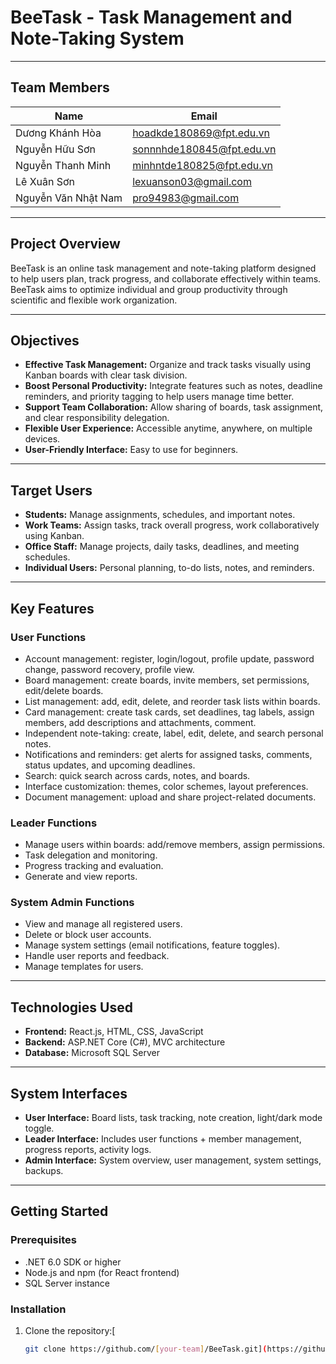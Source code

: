 # BeeTask - Task Management and Note-Taking System

---

## Team Members

| Name                | Email                          |
|---------------------|--------------------------------|
| Dương Khánh Hòa     | hoadkde180869@fpt.edu.vn       |
| Nguyễn Hữu Sơn      | sonnnhde180845@fpt.edu.vn      |
| Nguyễn Thanh Minh   | minhntde180825@fpt.edu.vn      |
| Lê Xuân Sơn         | lexuanson03@gmail.com          |
| Nguyễn Văn Nhật Nam | pro94983@gmail.com             |

---

## Project Overview

BeeTask is an online task management and note-taking platform designed to help users plan, track progress, and collaborate effectively within teams. BeeTask aims to optimize individual and group productivity through scientific and flexible work organization.

---

## Objectives

- **Effective Task Management:** Organize and track tasks visually using Kanban boards with clear task division.
- **Boost Personal Productivity:** Integrate features such as notes, deadline reminders, and priority tagging to help users manage time better.
- **Support Team Collaboration:** Allow sharing of boards, task assignment, and clear responsibility delegation.
- **Flexible User Experience:** Accessible anytime, anywhere, on multiple devices.
- **User-Friendly Interface:** Easy to use for beginners.

---

## Target Users

- **Students:** Manage assignments, schedules, and important notes.
- **Work Teams:** Assign tasks, track overall progress, work collaboratively using Kanban.
- **Office Staff:** Manage projects, daily tasks, deadlines, and meeting schedules.
- **Individual Users:** Personal planning, to-do lists, notes, and reminders.

---

## Key Features

### User Functions
- Account management: register, login/logout, profile update, password change, password recovery, profile view.
- Board management: create boards, invite members, set permissions, edit/delete boards.
- List management: add, edit, delete, and reorder task lists within boards.
- Card management: create task cards, set deadlines, tag labels, assign members, add descriptions and attachments, comment.
- Independent note-taking: create, label, edit, delete, and search personal notes.
- Notifications and reminders: get alerts for assigned tasks, comments, status updates, and upcoming deadlines.
- Search: quick search across cards, notes, and boards.
- Interface customization: themes, color schemes, layout preferences.
- Document management: upload and share project-related documents.

### Leader Functions
- Manage users within boards: add/remove members, assign permissions.
- Task delegation and monitoring.
- Progress tracking and evaluation.
- Generate and view reports.

### System Admin Functions
- View and manage all registered users.
- Delete or block user accounts.
- Manage system settings (email notifications, feature toggles).
- Handle user reports and feedback.
- Manage templates for users.

---

## Technologies Used

- **Frontend:** React.js, HTML, CSS, JavaScript
- **Backend:** ASP.NET Core (C#), MVC architecture
- **Database:** Microsoft SQL Server

---

## System Interfaces

- **User Interface:** Board lists, task tracking, note creation, light/dark mode toggle.
- **Leader Interface:** Includes user functions + member management, progress reports, activity logs.
- **Admin Interface:** System overview, user management, system settings, backups.

---

## Getting Started

### Prerequisites
- .NET 6.0 SDK or higher
- Node.js and npm (for React frontend)
- SQL Server instance

### Installation
1. Clone the repository:[
   ```bash
   git clone https://github.com/[your-team]/BeeTask.git](https://github.com/khanhhoa2102/BeeTask.git)
